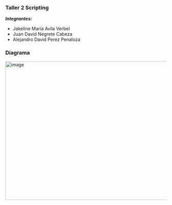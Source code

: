 ### Taller 2 Scripting

***Integrantes:***
- Jakeline María Avila Verbel
- Juan David Negrete Cabeza
- Alejandro David Perez Penaloza

### Diagrama

<img width="659" height="434" alt="image" src="https://github.com/user-attachments/assets/9f398566-12d8-40c5-82d1-a5be032c7db4" />
